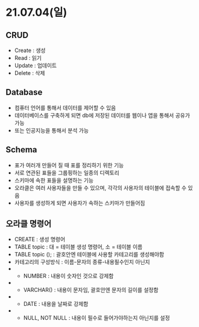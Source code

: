 # 21.07.04(일)
## CRUD
- Create : 생성
- Read : 읽기
- Update : 업데이트
- Delete : 삭제
###
## Database
- 컴퓨터 언어를 통해서 데이터를 제어할 수 있음
- 데이터베이스를 구축하게 되면 db에 저장된 데이터를 웹이나 앱을 통해서 공유가 가능
- 또는 인공지능을 통해서 분석 가능
###
## Schema
- 표가 여러개 만들어 질 때 표를 정리하기 위한 기능
- 서로 연관된 표들을 그룹핑하는 일종의 디렉토리
- 스키마에 속한 표들을 설명하는 기능
- 오라클은 여러 사용자들을 만들 수 있으며, 각각의 사용자의 테이블에 접속할 수 있음
- 사용자를 생성하게 되면 사용자가 속하는 스키마가 만들어짐
###
## 오라클 명령어
- CREATE : 생성 명령어
- TABLE topic : 대 = 테이블 생성 명령어, 소 = 테이블 이름
- TABLE topic (); : 괄호안엔 테이블에 사용할 카테고리를 생성해야함
- 카테고리의 구성방식 : 이름-문자의 종류-내용필수인지 아닌지
- - NUMBER : 내용이 숫자인 것으로 강제함
- - VARCHAR() : 내용이 문자임, 괄호안엔 문자의 길이를 설정함
- - DATE : 내용을 날짜로 강제함
- - NULL, NOT NULL : 내용이 필수로 들어가야하는지 아닌지를 설정